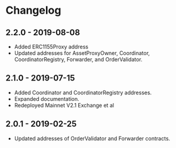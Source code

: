 # Changelog

## 2.2.0 - 2019-08-08

-   Added ERC1155Proxy address
-   Updated addresses for AssetProxyOwner, Coordinator, CoordinatorRegistry, Forwarder, and OrderValidator.

## 2.1.0 - 2019-07-15

-   Added Coordinator and CoordinatorRegistry addresses.
-   Expanded documentation.
-   Redeployed Mainnet V2.1 Exchange et al

## 2.0.1 - 2019-02-25

-   Updated addresses of OrderValidator and Forwarder contracts.
